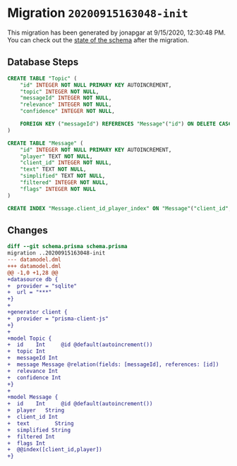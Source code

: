 # Migration `20200915163048-init`

This migration has been generated by jonapgar at 9/15/2020, 12:30:48 PM.
You can check out the [state of the schema](./schema.prisma) after the migration.

## Database Steps

```sql
CREATE TABLE "Topic" (
    "id" INTEGER NOT NULL PRIMARY KEY AUTOINCREMENT,
    "topic" INTEGER NOT NULL,
    "messageId" INTEGER NOT NULL,
    "relevance" INTEGER NOT NULL,
    "confidence" INTEGER NOT NULL,

    FOREIGN KEY ("messageId") REFERENCES "Message"("id") ON DELETE CASCADE ON UPDATE CASCADE
)

CREATE TABLE "Message" (
    "id" INTEGER NOT NULL PRIMARY KEY AUTOINCREMENT,
    "player" TEXT NOT NULL,
    "client_id" INTEGER NOT NULL,
    "text" TEXT NOT NULL,
    "simplified" TEXT NOT NULL,
    "filtered" INTEGER NOT NULL,
    "flags" INTEGER NOT NULL
)

CREATE INDEX "Message.client_id_player_index" ON "Message"("client_id", "player")
```

## Changes

```diff
diff --git schema.prisma schema.prisma
migration ..20200915163048-init
--- datamodel.dml
+++ datamodel.dml
@@ -1,0 +1,28 @@
+datasource db {
+  provider = "sqlite"
+  url = "***"
+}
+
+generator client {
+  provider = "prisma-client-js"
+}
+
+model Topic {
+  id    Int     @id @default(autoincrement())
+  topic Int
+  messageId Int
+  message Message @relation(fields: [messageId], references: [id])
+  relevance Int
+  confidence Int
+}
+
+model Message {
+  id    Int     @id @default(autoincrement())
+  player   String
+  client_id Int
+  text        String
+  simplified String
+  filtered Int
+  flags Int
+  @@index([client_id,player])
+}
```


